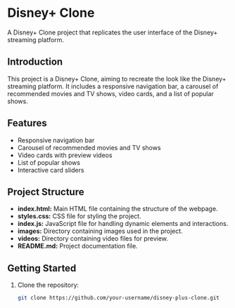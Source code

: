 # Disney+ Clone

A Disney+ Clone project that replicates the user interface of the Disney+ streaming platform.

## Introduction

This project is a Disney+ Clone, aiming to recreate the look like the Disney+ streaming platform. It includes a responsive navigation bar, a carousel of recommended movies and TV shows, video cards, and a list of popular shows.

## Features

- Responsive navigation bar
- Carousel of recommended movies and TV shows
- Video cards with preview videos
- List of popular shows
- Interactive card sliders

## Project Structure

- **index.html:** Main HTML file containing the structure of the webpage.
- **styles.css:** CSS file for styling the project.
- **index.js:** JavaScript file for handling dynamic elements and interactions.
- **images:** Directory containing images used in the project.
- **videos:** Directory containing video files for preview.
- **README.md:** Project documentation file.

## Getting Started

1. Clone the repository:

   ```bash
   git clone https://github.com/your-username/disney-plus-clone.git
